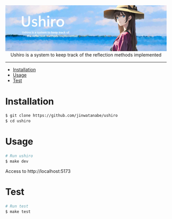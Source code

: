 <div><img src="./docs/images/main.jpg" /></div>

<div align="center">Ushiro is a system to keep track of the reflection methods implemented</div>

---

- [Installation](#installation)
- [Usage](#usage)
- [Test](#test)

# Installation

```bash
$ git clone https://github.com/jinwatanabe/ushiro
$ cd ushiro
```

# Usage

```bash
# Run ushiro
$ make dev
```

Access to http://localhost:5173

# Test

```bash
# Run test
$ make test
```
